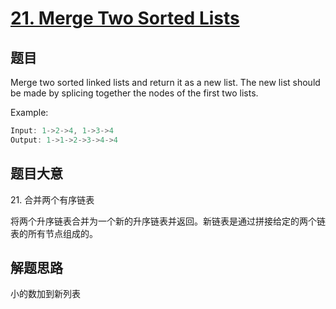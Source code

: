 # [21. Merge Two Sorted Lists](https://leetcode.com/problems/merge-two-sorted-lists/)

## 题目

Merge two sorted linked lists and return it as a new list. The new list should be made by splicing together the nodes of the first two lists.

Example:

```c
Input: 1->2->4, 1->3->4
Output: 1->1->2->3->4->4
```

## 题目大意

21\. 合并两个有序链表

将两个升序链表合并为一个新的升序链表并返回。新链表是通过拼接给定的两个链表的所有节点组成的。

## 解题思路

小的数加到新列表
